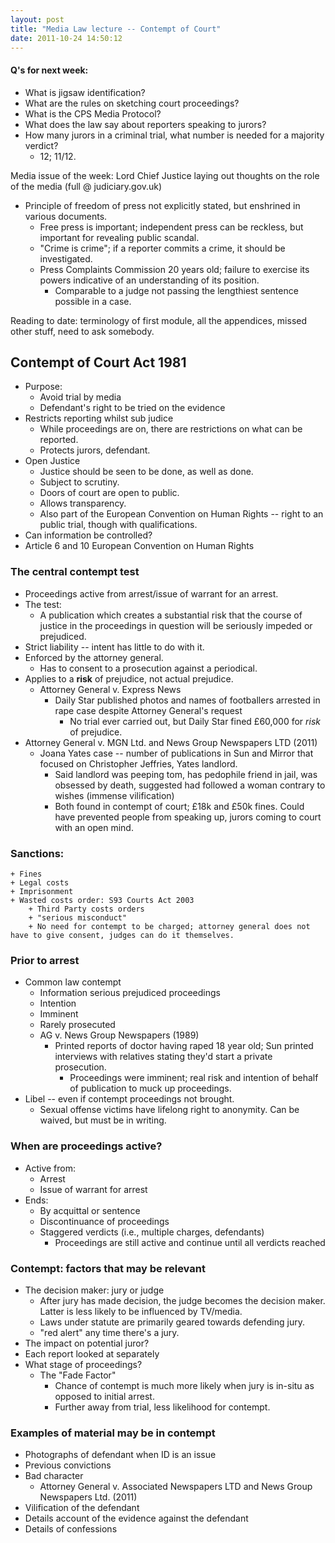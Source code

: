 ```yaml
---
layout: post
title: "Media Law lecture -- Contempt of Court"
date: 2011-10-24 14:50:12
---
```


#### Q's for next week:
+ What is jigsaw identification?
+ What are the rules on sketching court proceedings?
+ What is the CPS Media Protocol?
+ What does the law say about reporters speaking to jurors?
+ How many jurors in a criminal trial, what number is needed for a majority verdict?
    + 12; 11/12.

Media issue of the week: Lord Chief Justice laying out thoughts on the role of the media (full @ judiciary.gov.uk)
+ Principle of freedom of press not explicitly stated, but enshrined in various documents.
    + Free press is important; independent press can be reckless, but important for revealing public scandal.
    + "Crime is crime"; if a reporter commits a crime, it should be investigated.
    + Press Complaints Commission 20 years old; failure to exercise its powers indicative of an understanding of its position.
        + Comparable to a judge not passing the lengthiest sentence possible in a case.

Reading to date: terminology of first module, all the appendices, missed other stuff, need to ask somebody.

## Contempt of Court Act 1981
+ Purpose:
    + Avoid trial by media
    + Defendant's right to be tried on the evidence
+ Restricts reporting whilst sub judice
    + While proceedings are on, there are restrictions on what can be reported.
    + Protects jurors, defendant.
+ Open Justice
    + Justice should be seen to be done, as well as done.
    + Subject to scrutiny.
    + Doors of court are open to public.
    + Allows transparency.
    + Also part of the European Convention on Human Rights -- right to an public trial, though with qualifications.
+ Can information be controlled?
+ Article 6 and 10 European Convention on Human Rights
### The central contempt test
+ Proceedings active from arrest/issue of warrant for an arrest.
+ The test:
    + A publication which creates a substantial risk that the course of justice in the proceedings in question will be seriously impeded or prejudiced.
+ Strict liability -- intent has little to do with it. 
+ Enforced by the attorney general.
    + Has to consent to a prosecution against a periodical.
+ Applies to a **risk** of prejudice, not actual prejudice.
    + Attorney General v. Express News
        + Daily Star published photos and names of footballers arrested in rape case despite Attorney General's request
             + No trial ever carried out, but Daily Star fined £60,000 for *risk* of prejudice.
+ Attorney General v. MGN Ltd. and News Group Newspapers LTD (2011)
    + Joana Yates case -- number of publications in Sun and Mirror that focused on Christopher Jeffries, Yates landlord.
         + Said landlord was peeping tom, has pedophile friend in jail, was obsessed by death, suggested had followed a woman contrary to wishes (immense vilification)
         + Both found in contempt of court; £18k and £50k fines. Could have prevented people from speaking up, jurors coming to court with an open mind.

### Sanctions:
    + Fines
    + Legal costs
    + Imprisonment
    + Wasted costs order: S93 Courts Act 2003
        + Third Party costs orders
        + "serious misconduct"
        + No need for contempt to be charged; attorney general does not have to give consent, judges can do it themselves.

### Prior to arrest
+ Common law contempt
    + Information serious prejudiced proceedings
    + Intention
    + Imminent
    + Rarely prosecuted
    + AG v. News Group Newspapers (1989)
        + Printed reports of doctor having raped 18 year old; Sun printed interviews with relatives stating they'd start a private prosecution.
            + Proceedings were imminent; real risk and intention of behalf of publication to muck up proceedings.
+ Libel -- even if contempt proceedings not brought.
    + Sexual offense victims have lifelong right to anonymity. Can be waived, but must be in writing.

### When are proceedings active?
+ Active from:
    + Arrest
    + Issue of warrant for arrest
+ Ends:
    + By acquittal or sentence
    + Discontinuance of proceedings
    + Staggered verdicts (i.e., multiple charges, defendants)
         + Proceedings are still active and continue until all verdicts reached

### Contempt: factors that may be relevant
+ The decision maker: jury or judge
    + After jury has made decision, the judge becomes the decision maker. Latter is less likely to be influenced by TV/media.
    + Laws under statute are primarily geared towards defending jury.
    + "red alert" any time there's a jury.
+ The impact on potential juror?
+ Each report looked at separately
+ What stage of proceedings?
    + The "Fade Factor"
        + Chance of contempt is much more likely when jury is in-situ as opposed to initial arrest.
        + Further away from trial, less likelihood for contempt.

### Examples of material may be in contempt
+ Photographs of defendant when ID is an issue
+ Previous convictions
+ Bad character
    + Attorney General v. Associated Newspapers LTD and News Group Newspapers Ltd. (2011)
+ Vilification of the defendant
+ Details account of the evidence against the defendant
+ Details of confessions